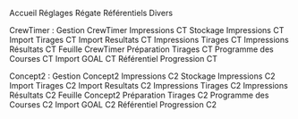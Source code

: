 Accueil
Réglages Régate
Référentiels Divers

CrewTimer :
Gestion CrewTimer
Impressions CT
Stockage Impressions CT
Import Tirages CT
Import Resultats CT
Impressions Tirages CT
Impressions Résultats CT
Feuille CrewTimer
Préparation Tirages CT
Programme des Courses CT
Import GOAL CT
Référentiel Progression CT

Concept2 :
Gestion Concept2
Impressions C2
Stockage Impressions C2
Import Tirages C2
Import Resultats C2
Impressions Tirages C2
Impressions Résultats C2
Feuille Concept2
Préparation Tirages C2
Programme des Courses C2
Import GOAL C2
Référentiel Progression C2